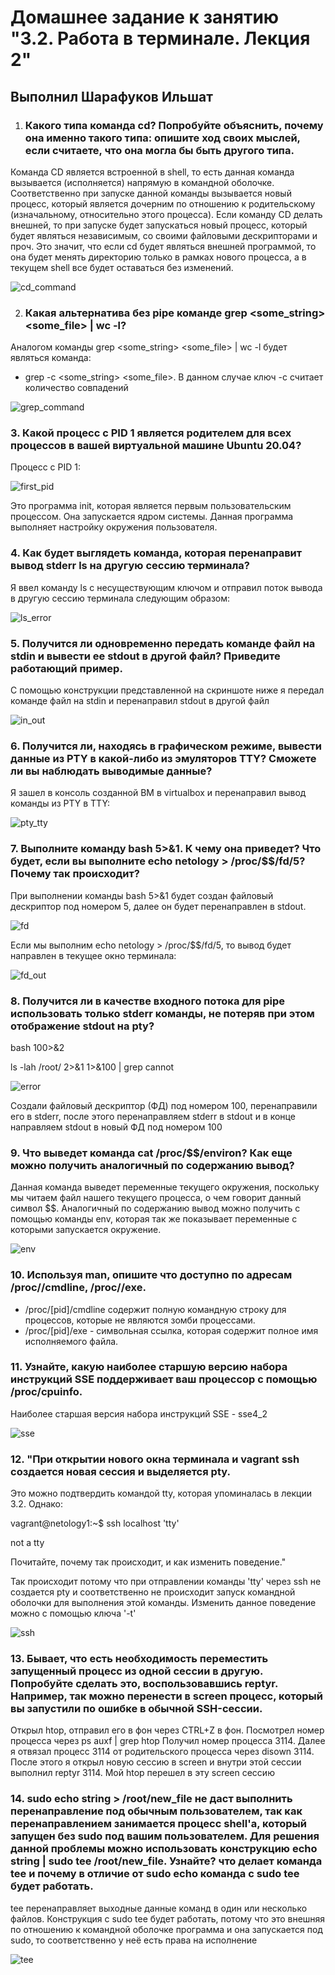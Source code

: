# Домашнее задание к занятию "3.2. Работа в терминале. Лекция 2"

## Выполнил Шарафуков Ильшат

1. ### Какого типа команда cd? Попробуйте объяснить, почему она именно такого типа: опишите ход своих мыслей, если считаете, что она могла бы быть другого типа.

Команда CD является встроенной в shell, то есть данная команда вызывается (исполняется) напрямую в командной оболочке.
Соответственно при запуске данной команды вызывается новый процесс, который является дочерним по отношению к родительскому (изначальному, относительно этого процесса).
Если команду CD делать внешней, то при запуске будет запускаться новый процесс, который будет являться независимым, со своими файловыми дескрипторами и проч. Это значит, что если cd будет являться внешней программой, то она будет менять директорию только в рамках нового процесса, а в текущем shell все будет оставаться без изменений. 

![cd_command](img/1.png)

2. ### Какая альтернатива без pipe команде grep <some_string> <some_file> | wc -l?

Аналогом команды grep <some_string> <some_file> | wc -l будет являться команда:

* grep -c <some_string> <some_file>. В данном случае ключ -c считает количество совпадений

![grep_command](img/2.png)

### 3.  Какой процесс с PID 1 является родителем для всех процессов в вашей виртуальной машине Ubuntu 20.04?

Процесс с PID 1:

![first_pid](img/3.png)

Это программа init, которая является первым пользовательским процессом. Она запускается ядром системы. 
Данная программа выполняет настройку окружения пользователя.

### 4. Как будет выглядеть команда, которая перенаправит вывод stderr ls на другую сессию терминала?

Я ввел команду ls с несуществующим ключом и отправил поток вывода в другую сессию терминала следующим образом:

![ls_error](img/4.png)

### 5. Получится ли одновременно передать команде файл на stdin и вывести ее stdout в другой файл? Приведите работающий пример.

С помощью конструкции представленной на скриншоте ниже я передал команде файл на stdin и перенаправил stdout в другой файл

![in_out](img/5.png)

### 6. Получится ли, находясь в графическом режиме, вывести данные из PTY в какой-либо из эмуляторов TTY? Сможете ли вы наблюдать выводимые данные?

Я зашел в консоль созданной ВМ в virtualbox и перенаправил вывод команды из PTY в TTY:

![pty_tty](img/6.png)

### 7. Выполните команду bash 5>&1. К чему она приведет? Что будет, если вы выполните echo netology > /proc/$$/fd/5? Почему так происходит?

При выполнении команды bash 5>&1 будет создан файловый дескриптор под номером 5, далее он будет перенаправлен в stdout.

![fd](img/7_1.png)

Если мы выполним echo netology > /proc/$$/fd/5, то вывод будет направлен в текущее окно терминала:

![fd_out](img/7_2.png)

### 8. Получится ли в качестве входного потока для pipe использовать только stderr команды, не потеряв при этом отображение stdout на pty?

bash 100>&2

ls -lah /root/ 2>&1 1>&100 | grep cannot

![error](img/8.png)

Создали файловый дескриптор (ФД) под номером 100, перенаправили его в stderr, после этого перенаправляем stderr в stdout и в конце направляем stdout в новый ФД под номером 100

### 9. Что выведет команда cat /proc/$$/environ? Как еще можно получить аналогичный по содержанию вывод?

Данная команда выведет переменные текущего окружения, поскольку мы читаем файл нашего текущего процесса, о чем говорит данный символ $$. Аналогичный по содержанию вывод можно получить с помощью команды env, которая так же показывает переменные с которыми запускается окружение.

![env](img/9.png)

### 10. Используя man, опишите что доступно по адресам /proc/<PID>/cmdline, /proc/<PID>/exe.

* /proc/[pid]/cmdline содержит полную командную строку для процессов, которые не являются зомби процессами.
* /proc/[pid]/exe - символьная ссылка, которая содержит полное имя исполняемого файла.

### 11. Узнайте, какую наиболее старшую версию набора инструкций SSE поддерживает ваш процессор с помощью /proc/cpuinfo. 

Наиболее старшая версия набора инструкций SSE - sse4_2

![sse](img/11.png)

### 12. "При открытии нового окна терминала и vagrant ssh создается новая сессия и выделяется pty.
Это можно подтвердить командой tty, которая упоминалась в лекции 3.2.
Однако:

vagrant@netology1:~$ ssh localhost 'tty'

not a tty

Почитайте, почему так происходит, и как изменить поведение."

Так происходит потому что при отправлении команды 'tty' через ssh не создается pty и соответственно не происходит запуск командной оболочки для выполнения этой команды.
Изменить данное поведение можно с помощью ключа '-t'

![ssh](img/12.png)

### 13. Бывает, что есть необходимость переместить запущенный процесс из одной сессии в другую. Попробуйте сделать это, воспользовавшись reptyr. Например, так можно перенести в screen процесс, который вы запустили по ошибке в обычной SSH-сессии.

Открыл htop, отправил его в фон через CTRL+Z в фон. Посмотрел номер процесса через ps auxf | grep htop
Получил номер процесса 3114.
Далее я отвязал процесс 3114 от родительского процесса через disown 3114.
После этого я открыл новую сессию в screen и внутри этой сессии выполнил reptyr 3114. Мой htop перешел в эту screen сессию

### 14. sudo echo string > /root/new_file не даст выполнить перенаправление под обычным пользователем, так как перенаправлением занимается процесс shell'а, который запущен без sudo под вашим пользователем. Для решения данной проблемы можно использовать конструкцию echo string | sudo tee /root/new_file. Узнайте? что делает команда tee и почему в отличие от sudo echo команда с sudo tee будет работать.

tee перенаправляет выходные данные команд в один или несколько файлов. 
Конструкция с sudo tee будет работать, потому что это внешняя по отношению к командной оболочке программа и она запускается под sudo, то соответственно у неё есть права на исполнение

![tee](img/14.png)